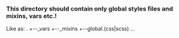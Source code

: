### This directory should contain only global styles files and mixins, vars etc.!

Like as:
.
+--\_vars
+--\_mixins
+--global.(css|scss)
...
